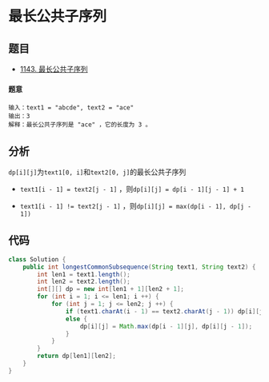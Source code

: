 # 最长公共子序列

## 题目

- [1143. 最长公共子序列](https://leetcode-cn.com/problems/longest-common-subsequence/)

#### 题意

```
输入：text1 = "abcde", text2 = "ace" 
输出：3  
解释：最长公共子序列是 "ace" ，它的长度为 3 。
```

## 分析

`dp[i][j]`为`text1[0, i]`和`text2[0, j]`的最长公共子序列

- `text1[i - 1] = text2[j - 1]` ，则`dp[i][j] = dp[i - 1][j - 1] + 1` 

- `text1[i - 1] != text2[j - 1]` ，则`dp[i][j] = max(dp[i - 1], dp[j - 1])` 

## 代码

```java
class Solution {
    public int longestCommonSubsequence(String text1, String text2) {
        int len1 = text1.length();
        int len2 = text2.length();
        int[][] dp = new int[len1 + 1][len2 + 1];
        for (int i = 1; i <= len1; i ++) {
            for (int j = 1; j <= len2; j ++) {
                if (text1.charAt(i - 1) == text2.charAt(j - 1)) dp[i][j] = dp[i - 1][j - 1] + 1;
                else {
                    dp[i][j] = Math.max(dp[i - 1][j], dp[i][j - 1]);
                }
            }
        }
        return dp[len1][len2];
    }
}
```

